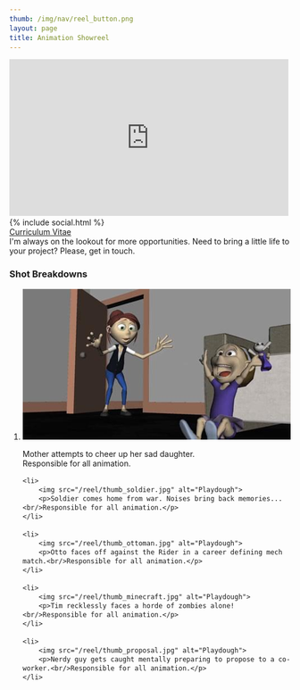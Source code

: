 ```yaml
---
thumb: /img/nav/reel_button.png
layout: page
title: Animation Showreel
---
```


<div class="js-video [vimeo, widescreen]"><iframe src="https://player.vimeo.com/video/131877881" width="500" height="281" frameborder="0" webkitallowfullscreen mozallowfullscreen allowfullscreen></iframe></div>

<div class="centered">
    {% include social.html %} <br/>
    <a href="{{ "/reel/cv" | prepend: site.baseurl }}"><i class="fa fa-book"></i> Curriculum Vitae</a><br/>
    I'm always on the lookout for more opportunities. Need to bring a little life to your project? Please, get in touch.
    <i class="fa fa-smile-o"></i>
</div>

### Shot Breakdowns

<ol class="reelshots">
    <li>
        <img src="/reel/thumb_playdough.jpg" alt="Playdough">
        <p>Mother attempts to cheer up her sad daughter.<br/>Responsible for all animation.</p>
    </li>

    <li>
        <img src="/reel/thumb_soldier.jpg" alt="Playdough">
        <p>Soldier comes home from war. Noises bring back memories...<br/>Responsible for all animation.</p>
    </li>

    <li>
        <img src="/reel/thumb_ottoman.jpg" alt="Playdough">
        <p>Otto faces off against the Rider in a career defining mech match.<br/>Responsible for all animation.</p>
    </li>

    <li>
        <img src="/reel/thumb_minecraft.jpg" alt="Playdough">
        <p>Tim recklessly faces a horde of zombies alone!<br/>Responsible for all animation.</p>
    </li>

    <li>
        <img src="/reel/thumb_proposal.jpg" alt="Playdough">
        <p>Nerdy guy gets caught mentally preparing to propose to a co-worker.<br/>Responsible for all animation.</p>
    </li>
</ol>
<br/>
